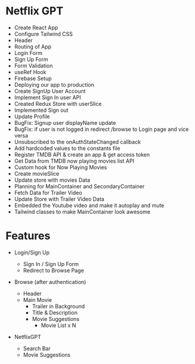 # Netflix GPT

- Create React App
- Configure Tailwind CSS
- Header
- Routing of App
- Login Form
- Sign Up Form
- Form Validation
- useRef Hook
- Firebase Setup
- Deploying our app to production
- Create SignUp User Account
- Implement Sign In user API
- Created Redux Store with userSlice
- Implemented Sign out
- Update Profile
- BugFix: Signup user displayName update
- BugFix: if user is not logged in redirect /browse to Login page and vice versa
- Unsubscribed to the onAuthStateChanged callback
- Add hardcoded values to the constants file
- Register TMDB API & create an app & get access token
- Get Data from TMDB now playing movies list API
- Custom hook for Now Playing Movies
- Create movieSlice
- Update store with movies Data
- Planning for MainContainer and SecondaryContainer
- Fetch Data for Trailer Video
- Update Store with Trailer Video Data
- Embedded the Youtube video and make it autoplay and mute
- Tailwind classes to make MainContainer look awesome

# Features

- Login/Sign Up

  - Sign In / Sign Up Form
  - Redirect to Browse Page

- Browse (after authentication)

  - Header
  - Main Movie
    - Trailer in Background
    - Title & Description
    - Movie Suggestions
      - Movie List x N

- NetflixGPT
  - Search Bar
  - Movie Suggestions
